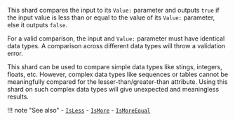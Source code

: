 This shard compares the input to its `Value:` parameter and outputs `true` if the input value is less than or equal to the value of its `Value:` parameter, else it outputs `false`.

For a valid comparison, the input and `Value:` parameter must have identical data types. A comparison across different data types will throw a validation error.

This shard can be used to compare simple data types like stings, integers, floats, etc. However, complex data types like sequences or tables cannot be meaningfully compared for the lesser-than/greater-than attribute. Using this shard on such complex data types will give unexpected and meaningless results.

!!! note "See also"
    - [`IsLess`](../IsLess)
    - [`IsMore`](../IsMore)
    - [`IsMoreEqual`](../IsMoreEqual)
